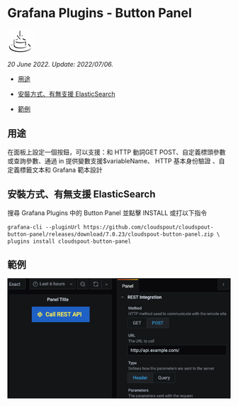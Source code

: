 # Grafana Plugins - Button Panel 

![img](Button_Panel_icon.png)

*20 June 2022. Update: 2022/07/06.*

* [用途](#use)

* [安裝方式、有無支援 ElasticSearch](#install)

* [範例](#example)

<h2 id="use">用途</h2>

在面板上設定一個按鈕，可以支援：和 HTTP 動詞GET  POST、自定義標頭參數或查詢參數、通過 in 提供變數支援$variableName、 HTTP 基本身份驗證
、自定義標籤文本和 Grafana 範本設計


<h2 id="install">安裝方式、有無支援 ElasticSearch</h2>

搜尋 Grafana Plugins 中的 Button Panel 並點擊 INSTALL 或打以下指令

    grafana-cli --pluginUrl https://github.com/cloudspout/cloudspout-button-panel/releases/download/7.0.23/cloudspout-button-panel.zip \
    plugins install cloudspout-button-panel

<h2 id="example">範例</h2>

![img](button_panel.png)

